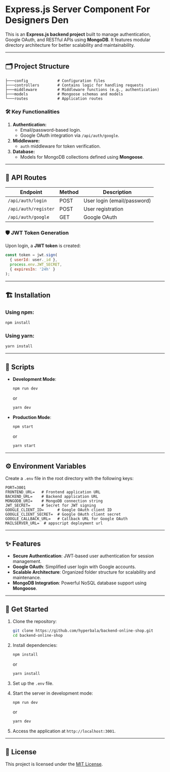 # Express.js Server Component For Designers Den 

This is an **Express.js backend project** built to manage authentication, Google OAuth, and RESTful APIs using **MongoDB**. It features modular directory architecture for better scalability and maintainability.

---

## 🗂️ Project Structure
```
├───config             # Configuration files
├───controllers        # Contains logic for handling requests
├───middleware         # Middleware functions (e.g., authentication)
├───models             # Mongoose schemas and models
└───routes             # Application routes
```

### 🛠️ Key Functionalities
1. **Authentication:**
   - Email/password-based login.
   - Google OAuth integration via `/api/auth/google`.
2. **Middleware:**
   - `auth` middleware for token verification.
3. **Database:**
   - Models for MongoDB collections defined using **Mongoose**.

---

## 📜 API Routes

| Endpoint                 | Method | Description                       |
|--------------------------|--------|-----------------------------------|
| `/api/auth/login`        | POST   | User login (email/password)       |
| `/api/auth/register`     | POST   | User registration                 |
| `/api/auth/google`       | GET    | Google OAuth                      |

### 🛡️ JWT Token Generation
Upon login, a **JWT token** is created:
```javascript
const token = jwt.sign(
  { userId: user._id },
  process.env.JWT_SECRET,
  { expiresIn: '24h' }
);
```

---

## 🏗️ Installation

### Using **npm**:
```bash
npm install
```

### Using **yarn**:
```bash
yarn install
```

---

## 🔧 Scripts

- **Development Mode**:
  ```bash
  npm run dev
  ```
  or
  ```bash
  yarn dev
  ```

- **Production Mode**:
  ```bash
  npm start
  ```
  or
  ```bash
  yarn start
  ```

---

## ⚙️ Environment Variables

Create a `.env` file in the root directory with the following keys:

```env
PORT=3001
FRONTEND_URL=   # Frontend application URL
BACKEND_URL=    # Backend application URL
MONGODB_URI=    # MongoDB connection string
JWT_SECRET=     # Secret for JWT signing
GOOGLE_CLIENT_ID=      # Google OAuth client ID
GOOGLE_CLIENT_SECRET=  # Google OAuth client secret
GOOGLE_CALLBACK_URL=   # Callback URL for Google OAuth
MAILSERVER_URL=  # appscript deployment url
```

---

## ✨ Features

- **Secure Authentication**: 
  JWT-based user authentication for session management.
- **Google OAuth**:
  Simplified user login with Google accounts.
- **Scalable Architecture**:
  Organized folder structure for scalability and maintenance.
- **MongoDB Integration**:
  Powerful NoSQL database support using **Mongoose**.

---

## 🚀 Get Started

1. Clone the repository:
   ```bash
   git clone https://github.com/hyperbala/backend-online-shop.git
   cd backend-online-shop
   ```

2. Install dependencies:
   ```bash
   npm install
   ```
   or
   ```bash
   yarn install
   ```

3. Set up the `.env` file.

4. Start the server in development mode:
   ```bash
   npm run dev
   ```
   or
   ```bash
   yarn dev
   ```

5. Access the application at `http://localhost:3001`.

---

## 📜 License

This project is licensed under the [MIT License](LICENSE).